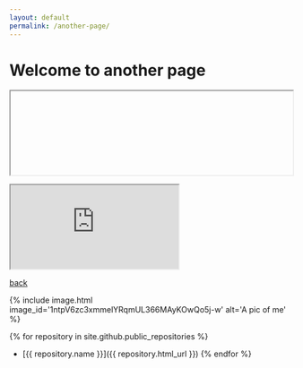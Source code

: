 ```yaml
---
layout: default
permalink: /another-page/
---
```


# Welcome to another page



<iframe 
  width="100%" 
  
  src="https://script.google.com/macros/s/AKfycbxGFscBnIwzmoetzX_FlfU8Ixt4qob92jErww2Tkg/exec"></iframe>

<iframe src="https://kellyferrone-211016.appspot.com/" style="overflow: auto;"></iframe>

[back](./)

{% include image.html image_id='1ntpV6zc3xmmelYRqmUL366MAyKOwQo5j-w' alt='A pic of me' %}

{% for repository in site.github.public_repositories %}
  * [{{ repository.name }}]({{ repository.html_url }})
{% endfor %}